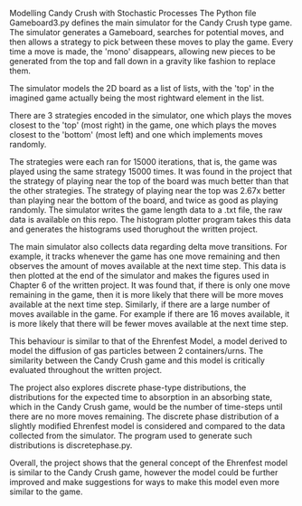 Modelling Candy Crush with Stochastic Processes
The Python file Gameboard3.py defines the main simulator for the Candy Crush type game. The simulator generates a Gameboard, searches for potential moves, and then allows a strategy to pick between these moves to play the game. Every time a move is made, the 'mono' disappears, allowing new pieces to be generated from the top and fall down in a gravity like fashion to replace them.

The simulator models the 2D board as a list of lists, with the 'top' in the imagined game actually being the most rightward element in the list.

There are 3 strategies encoded in the simulator, one which plays the moves closest to the 'top' (most right) in the game, one which plays the moves closest to the 'bottom' (most left) and one which implements moves randomly.

The strategies were each ran for 15000 iterations, that is, the game was played using the same strategy 15000 times.
It was found in the project that the strategy of playing near the top of the board was much better than that the other strategies. The strategy of playing near the top was 2.67x better than playing near the bottom of the board, and twice as good as playing randomly. The simulator writes the game length data to a .txt file, the raw data is available on this repo. The histogram plotter program takes this data and generates the histograms used thorughout the written project.

The main simulator also collects data regarding delta move transitions. For example, it tracks whenever the game has one move remaining and then observes the amount of moves available at the next time step. This data is then plotted at the end of the simulator and makes the figures used in Chapter 6 of the written project. It was found that, if there is only one move remaining in the game, then it is more likely that there will be more moves available at the next time step. Similarly, if there are a large number of moves available in the game. For example if there are 16 moves available, it is more likely that there will be fewer moves available at the next time step.

This behaviour is similar to that of the Ehrenfest Model, a model derived to model the diffusion of gas particles between 2 containers/urns. The similarity between the Candy Crush game and this model is critically evaluated throughout the written project.

The project also explores discrete phase-type distributions, the distributions for the expected time to absorption in an absorbing state, which in the Candy Crush game, would be the number of time-steps until there are no more moves remaining. The discrete phase distribution of a slightly modified Ehrenfest model is considered and compared to the data collected from the simulator. The program used to generate such distributions is discretephase.py.

Overall, the project shows that the general concept of the Ehrenfest model is similar to the Candy Crush game, however the model could be further improved and make suggestions for ways to make this model even more similar to the game.





